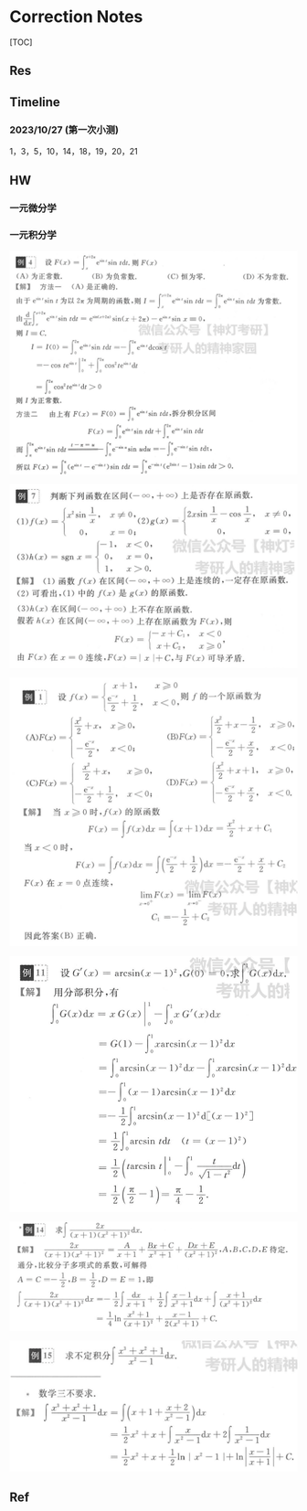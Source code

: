 # Correction Notes

[TOC]



## Res



## Timeline
### 2023/10/27 (第一次小测)
1，3，5，10，14，18，19，20，21



## HW
### 一元微分学


### 一元积分学
![](../../../Assets/Pics/Screenshot%202023-12-19%20at%207.41.26PM.png)

![](../../../Assets/Pics/Screenshot%202023-12-19%20at%207.42.57PM.png)

![](../../../Assets/Pics/Screenshot%202023-12-19%20at%207.53.04PM.png)

![](../../../Assets/Pics/Screenshot%202023-12-19%20at%209.20.36PM.png)

![](../../../Assets/Pics/Screenshot%202023-12-19%20at%209.45.37PM.png)

![](../../../Assets/Pics/Screenshot%202023-12-19%20at%209.53.52PM.png)


## Ref

